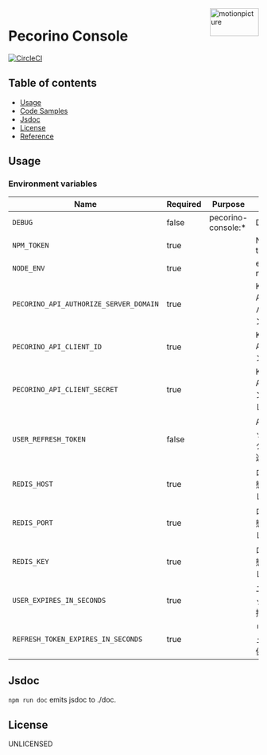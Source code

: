 <img src="https://motionpicture.jp/images/common/logo_01.svg" alt="motionpicture" title="motionpicture" align="right" height="56" width="98"/>

# Pecorino Console

[![CircleCI](https://circleci.com/gh/motionpicture/pecorino-console.svg?style=svg&circle-token=0c65818a49ef1322b853fbc7541c929a2800d0e9)](https://circleci.com/gh/motionpicture/pecorino-console)

## Table of contents

* [Usage](#usage)
* [Code Samples](#code-samples)
* [Jsdoc](#jsdoc)
* [License](#license)
* [Reference](#reference)

## Usage

### Environment variables

| Name                                   | Required | Purpose            | Value                  |
|----------------------------------------|----------|--------------------|------------------------|
| `DEBUG`                                | false    | pecorino-console:* | Debug                  |
| `NPM_TOKEN`                            | true     |                    | NPM auth token         |
| `NODE_ENV`                             | true     |                    | environment name       |
| `PECORINO_API_AUTHORIZE_SERVER_DOMAIN` | true     |                    | KWSKFS API 認可サーバードメイン  |
| `PECORINO_API_CLIENT_ID`               | true     |                    | KWSKFS APIクライアントID     |
| `PECORINO_API_CLIENT_SECRET`           | true     |                    | KWSKFS APIクライアントシークレット |
| `USER_REFRESH_TOKEN`                   | false    |                    | APIのリフレッシュトークン(開発用途)   |
| `REDIS_HOST`                           | true     |                    | ログイン状態保持ストレージ          |
| `REDIS_PORT`                           | true     |                    | ログイン状態保持ストレージ          |
| `REDIS_KEY`                            | true     |                    | ログイン状態保持ストレージ          |
| `USER_EXPIRES_IN_SECONDS`              | true     |                    | ユーザーセッション保持期間          |
| `REFRESH_TOKEN_EXPIRES_IN_SECONDS`     | true     |                    | リフレッシュトークン保管期間         |

## Jsdoc

`npm run doc` emits jsdoc to ./doc.

## License

UNLICENSED
